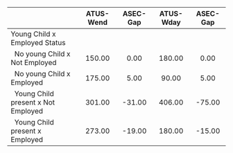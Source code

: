 
|                      |    ATUS-Wend |     ASEC-Gap |    ATUS-Wday |     ASEC-Gap |
| -------------------- | :----------: | :----------: | :----------: | :----------: |
| Young Child x Employed Status |              |              |              |              |
| &nbsp;&nbsp;No young Child x Not Employed |       150.00 |         0.00 |       180.00 |         0.00 |
| &nbsp;&nbsp;No young Child x Employed |       175.00 |         5.00 |        90.00 |         5.00 |
| &nbsp;&nbsp;Young Child present x Not Employed |       301.00 |       -31.00 |       406.00 |       -75.00 |
| &nbsp;&nbsp;Young Child present x Employed |       273.00 |       -19.00 |       180.00 |       -15.00 |

